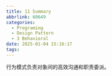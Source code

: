 ```yaml
---
title: 11 Summary
abbrlink: 60649
categories:
  - Programing
  - Design Pattern
  - 3 Behavioral
date: 2025-01-04 15:16:17
tags:
---
```


行为模式负责对象间的高效沟通和职责委派。